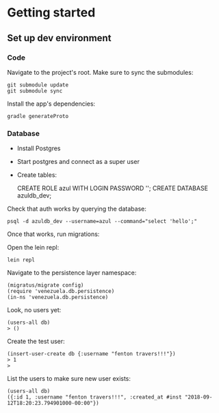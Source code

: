 # Getting started

## Set up dev environment

### Code

Navigate to the project's root.
Make sure to sync the submodules: 

	git submodule update
	git submodule sync

Install the app's dependencies:

	gradle generateProto

### Database

- Install Postgres
- Start postgres and connect as a super user
- Create tables:


	CREATE ROLE azul WITH LOGIN PASSWORD '';
	CREATE DATABASE azuldb_dev;

Check that auth works by querying the database:

	psql -d azuldb_dev --username=azul --command="select 'hello';"

Once that works, run migrations:

Open the lein repl:

	lein repl

Navigate to the persistence layer namespace:

	(migratus/migrate config)
    (require 'venezuela.db.persistence)
	(in-ns 'venezuela.db.persistence)

Look, no users yet:

	(users-all db)
	> ()

Create the test user:

	(insert-user-create db {:username "fenton travers!!!"})
	> 1
	> 
List the users to make sure new user exists:

	(users-all db)
	({:id 1, :username "fenton travers!!!", :created_at #inst "2018-09-12T18:20:23.794901000-00:00"})
    
